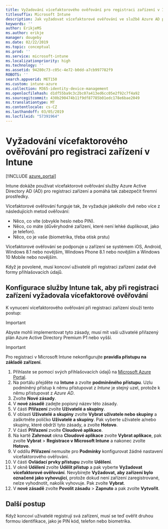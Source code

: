 ```yaml
---
title: Vyžadování vícefaktorového ověřování pro registraci zařízení v Intune
titlesuffix: Microsoft Intune
description: Jak vyžadovat vícefaktorové ověřování ve službě Azure AD pro registraci zařízení v Intune
keywords: ''
author: ErikjeMS
ms.author: erikje
manager: dougeby
ms.date: 02/22/2019
ms.topic: conceptual
ms.prod: ''
ms.service: microsoft-intune
ms.localizationpriority: high
ms.technology: ''
ms.assetid: 94280c73-c05c-4e72-b0dd-a7cb997782f9
ROBOTS: ''
search.appverid: MET150
ms.custom: intune-azure
ms.collection: M365-identity-device-management
ms.openlocfilehash: d1df55ba9c3c2bc07a413ed6cc05e2f92c7f4a92
ms.sourcegitcommit: 430b290474b11f9df87785b01edc178e6bae2049
ms.translationtype: MT
ms.contentlocale: cs-CZ
ms.lasthandoff: 03/05/2019
ms.locfileid: "57391964"
---
```

# <a name="require-multi-factor-authentication-for-intune-device-enrollments"></a>Vyžadování vícefaktorového ověřování pro registraci zařízení v Intune

[!INCLUDE [azure_portal](./includes/azure_portal.md)]

Intune dokáže používat vícefaktorové ověřování služby Azure Active Directory AD (AD) pro registraci zařízení a pomáhá tak zabezpečit firemní prostředky.

Vícefaktorové ověřování funguje tak, že vyžaduje jakékoliv dvě nebo více z následujících metod ověřování:

- Něco, co víte (obvykle heslo nebo PIN).
- Něco, co máte (důvěryhodné zařízení, které není lehké duplikovat, jako je telefon).
- Něco, co je vaše (biometrika, třeba otisk prstu)

Vícefaktorové ověřování se podporuje u zařízení se systémem iOS, Android, Windows 8.1 nebo novějším, Windows Phone 8.1 nebo novějším a Windows 10 Mobile nebo novějším.

Když je povolené, musí koncoví uživatelé při registraci zařízení zadat dvě formy přihlašovacích údajů.

## <a name="configure-intune-to-require-multi-factor-authentication-at-device-enrollment"></a>Konfigurace služby Intune tak, aby při registraci zařízení vyžadovala vícefaktorové ověřování

K vynucení vícefaktorového ověřování při registraci zařízení slouží tento postup:

>[!Important]
>Abyste mohli implementovat tyto zásady, musí mít vaši uživatelé přiřazený plán Azure Active Directory Premium P1 nebo vyšší.

>[!Important]
>Pro registraci v Microsoft Intune nekonfigurujte **pravidla přístupu na základě zařízení**.

1. Přihlaste se pomocí svých přihlašovacích údajů na [Microsoft Azure Portal](https://portal.azure.com).
2. Na portálu přejděte na **Intune** a zvolte **podmíněného přístupu**. Uzlu podmíněný přístup k němu přistupovat z *Intune* je stejný uzel, protože k němu přistupovat z *Azure AD*.
4. Zvolte **Nové zásady**.
5. V **nové zásadě** zadejte popisný název této zásady.
6. V části **Přiřazení** zvolte **Uživatelé a skupiny**. 
7. V oblasti **Uživatelé a skupiny** zvolte **Vybrat uživatele nebo skupiny** a zaškrtněte políčko **Uživatelé a skupiny**. Pak vyberte uživatele a/nebo skupiny, které obdrží tyto zásady, a zvolte **Hotovo**.
8. V části **Přiřazení** zvolte **Cloudové aplikace**.
9. Na kartě **Zahrnout** okna **Cloudové aplikace** zvolte **Vybrat aplikace**, pak zvolte **Vybrat** > **Registrace v Microsoft Intune** a nakonec zvolte **Hotovo**.
10. V oddílu **Přiřazení** nemusíte pro **Podmínky** konfigurovat žádné nastavení vícefaktorového ověřování.
11. V části **Ovládací prvky přístupu** zvolte **Udělení**.
12. V okně **Udělení** zvolte **Udělit přístup** a pak vyberte **Vyžadovat vícefaktorové ověřování**. Nevybírejte **Vyžadovat, aby zařízení bylo označené jako vyhovující**, protože dokud není zařízení zaregistrované, nelze vyhodnotit, nakolik vyhovuje. Pak zvolte **Vybrat**.
13. V **nové zásadě** zvolte **Povolit zásadu** > **Zapnuto** a pak zvolte **Vytvořit**.



## <a name="next-steps"></a>Další postup

Když koncoví uživatelé registrují svá zařízení, musí se teď ověřit druhou formou identifikace, jako je PIN kód, telefon nebo biometrika.
